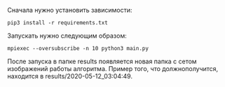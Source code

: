Cначала нужно установить зависимости:
```shell script
pip3 install -r requirements.txt
```
Запускать нужно следующим образом:
```shell script
mpiexec --oversubscribe -n 10 python3 main.py
```
После запуска в папке results появляется новая папка с сетом изображений работы алгоритма.
Пример того, что должнополучится, находится в results/2020-05-12_03:04:49.